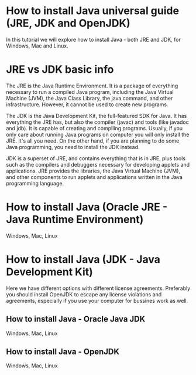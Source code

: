# How to install Java universal guide (JRE, JDK and OpenJDK)
In this tutorial we will explore how to install Java - both JRE and JDK, for Windows, Mac and Linux.

# JRE vs JDK basic info

The JRE is the Java Runtime Environment. It is a package of everything necessary to run a compiled Java program, including the Java Virtual Machine (JVM), the Java Class Library, the java command, and other infrastructure. However, it cannot be used to create new programs.

The JDK is the Java Development Kit, the full-featured SDK for Java. It has everything the JRE has, but also the compiler (javac) and tools (like javadoc and jdb). It is capable of creating and compiling programs.
Usually, if you only care about running Java programs on computer you will only install the JRE. It's all you need. On the other hand, if you are planning to do some Java programming, you need to install the JDK instead. 

JDK is a superset of JRE, and contains everything that is in JRE, plus tools such as the compilers and debuggers necessary for developing applets and applications. JRE provides the libraries, the Java Virtual Machine (JVM), and other components to run applets and applications written in the Java programming language.

# How to install Java (Oracle JRE - Java Runtime Environment)
 Windows, Mac, Linux

# How to install Java (JDK - Java Development Kit)
Here we have different options with different license agreements. Preferably you should install OpenJDK to escape any license violations and agreements, especially if you use your computer for bussines work as well.

## How to install Java - Oracle Java JDK
  Windows, Mac, Linux
## How to install Java - OpenJDK
  Windows, Mac, Linux
